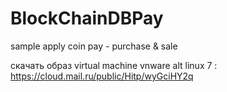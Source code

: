 # BlockChainDBPay
sample apply coin pay - purchase &amp; sale

скачать образ virtual machine vnware alt linux 7 : https://cloud.mail.ru/public/Hitp/wyGciHY2q

